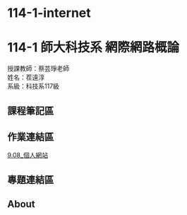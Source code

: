 # 114-1-internet

# 114-1 師大科技系 網際網路概論

授課教師：蔡芸琤老師          
姓名：茬遠淳           
系級：科技系117級              

## 課程筆記區

## 作業連結區

[9.08_個人網站](https://github.com/Yuan-Chun-Chih/9.08)

## 專題連結區

## About
